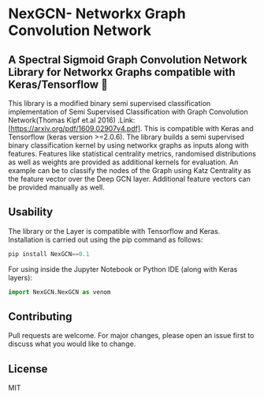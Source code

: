 # NexGCN- Networkx Graph Convolution Network

## A Spectral Sigmoid Graph Convolution Network Library for Networkx Graphs compatible with Keras/Tensorflow :robot:

This library is a modified binary semi supervised classification implementation of Semi Supervised Classification with Graph Convolution Network(Thomas Kipf et.al 2016) .Link:[https://arxiv.org/pdf/1609.02907v4.pdf]. This is compatible with Keras and Tensorflow (keras version >=2.0.6).
The library builds a semi supervised binary classification kernel by using networkx graphs as inputs along with features. Features like statistical centrality metrics, randomised distributions as well as weights are provided as additional kernels for evaluation. An example can be to classify the nodes of the Graph using Katz Centrality as the feature vector over the Deep GCN layer. Additional feature vectors can be provided manually as well.

## Usability

The library or the Layer is compatible with Tensorflow and Keras. Installation is carried out using the pip command as follows:

```python
pip install NexGCN==0.1
```

For using inside the Jupyter Notebook or Python IDE (along with Keras layers):

```python
import NexGCN.NexGCN as venom
```


## Contributing

Pull requests are welcome. For major changes, please open an issue first to discuss what you would like to change.

## License

MIT
